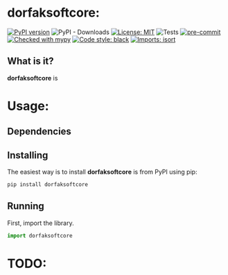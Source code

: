 # dorfaksoftcore:
[![PyPI version](https://badge.fury.io/py/dorfaksoftcore.svg)](https://badge.fury.io/py/dorfaksoftcore)
![PyPI - Downloads](https://img.shields.io/pypi/dm/dorfaksoftcore)
[![License: MIT](https://img.shields.io/badge/License-MIT-yellow.svg)](https://opensource.org/licenses/MIT)
![Tests](/dorfaksoftcore/actions/workflows/tests.yml/badge.svg)
[![pre-commit](https://img.shields.io/badge/pre--commit-enabled-brightgreen?logo=pre-commit&logoColor=white)](https://github.com/pre-commit/pre-commit)
[![Checked with mypy](http://www.mypy-lang.org/static/mypy_badge.svg)](http://mypy-lang.org/)
[![Code style: black](https://img.shields.io/badge/code%20style-black-000000.svg)](https://github.com/psf/black)
[![Imports: isort](https://img.shields.io/badge/%20imports-isort-%231674b1?style=flat&labelColor=ef8336)](https://pycqa.github.io/isort/)

## What is it?

**dorfaksoftcore** is

# Usage:

## Dependencies

## Installing

The easiest way is to install **dorfaksoftcore** is from PyPI using pip:

```sh
pip install dorfaksoftcore
```

## Running

First, import the library.

```python
import dorfaksoftcore
```

# TODO:
